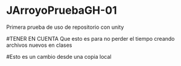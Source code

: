 # JArroyoPruebaGH-01
Primera prueba de uso de repositorio con unity


#TENER EN CUENTA
Que esto es para no perder el tiempo creando archivos nuevos en clases


#Esto es un cambio desde  una copia local